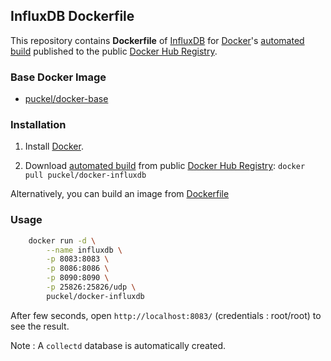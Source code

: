 ## InfluxDB Dockerfile


This repository contains **Dockerfile** of [InfluxDB](http://influxdb.com/) for [Docker](https://www.docker.com/)'s [automated build](https://registry.hub.docker.com/u/puckel/docker-influxdb/) published to the public [Docker Hub Registry](https://registry.hub.docker.com/).


### Base Docker Image

* [puckel/docker-base](https://registry.hub.docker.com/u/puckel/docker-base/)


### Installation

1. Install [Docker](https://www.docker.com/).

2. Download [automated build](https://registry.hub.docker.com/u/puckel/docker-influxdb/) from public [Docker Hub Registry](https://registry.hub.docker.com/): `docker pull puckel/docker-influxdb`

Alternatively, you can build an image from [Dockerfile](https://github.com/puckel/docker-influxdb)

### Usage

```bash
    docker run -d \
        --name influxdb \
        -p 8083:8083 \
        -p 8086:8086 \
        -p 8090:8090 \
        -p 25826:25826/udp \
        puckel/docker-influxdb
```

After few seconds, open `http://localhost:8083/` (credentials : root/root) to see the result.

Note : A `collectd` database is automatically created.
